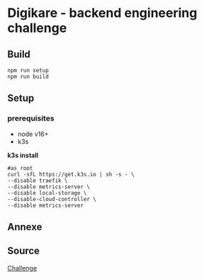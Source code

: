 # Digikare - backend engineering challenge

## Build

```
npm run setup
npm run build
```

## Setup

### prerequisites

- node v16+
- k3s

**k3s install**

```
#as root
curl -sfL https://get.k3s.io | sh -s - \
--disable traefik \
--disable metrics-server \
--disable local-storage \
--disable-cloud-controller \
--disable metrics-server
```

## Annexe

## Source

[Challenge](https://github.com/didomi/challenges/blob/master/backend/README.md)
